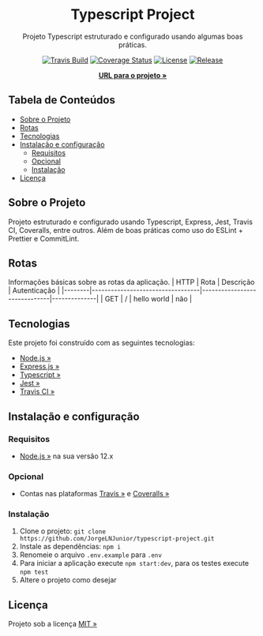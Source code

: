 <div align="center">
  <h1>Typescript Project</h1>
</div>

<div align="center">

Projeto Typescript estruturado e configurado usando algumas boas práticas.

</div>

<div align="center">

[![Travis Build](https://travis-ci.com/JorgeLNJunior/typescript-project.svg?branch=master)](https://travis-ci.com/github/JorgeLNJunior/typescript-project)
[![Coverage Status](https://coveralls.io/repos/github/JorgeLNJunior/typescript-project/badge.svg?branch=master&service=github)](https://coveralls.io/github/JorgeLNJunior/typescript-project?branch=master)
[![License](https://img.shields.io/github/license/JorgeLNJunior/typescript-project)](https://github.com/JorgeLNJunior/typescript-project/blob/master/LICENSE.md)
[![Release](https://img.shields.io/github/v/release/JorgeLNJunior/typescript-project?color=lgreen)](https://github.com/JorgeLNJunior/typescript-project/releases)

</div>

<div align="center">

[**URL para o projeto »**](https://github.com/JorgeLNJunior/typescript-project)

</div>

## Tabela de Conteúdos
* [Sobre o Projeto](https://github.com/JorgeLNJunior/typescript-project#sobre-o-projeto)
* [Rotas](https://github.com/JorgeLNJunior/typescript-project#rotas)
* [Tecnologias](https://github.com/JorgeLNJunior/typescript-project#tecnologias)
* [Instalação e configuração](https://github.com/JorgeLNJunior/typescript-project#instala%C3%A7%C3%A3o-e-configura%C3%A7%C3%A3o)
  * [Requisitos](https://github.com/JorgeLNJunior/typescript-project#requisitos)
  * [Opcional](https://github.com/JorgeLNJunior/typescript-project#requisitos)
  * [Instalação](https://github.com/JorgeLNJunior/typescript-project#instala%C3%A7%C3%A3o)
* [Licença](https://github.com/JorgeLNJunior/typescript-project#licen%C3%A7a)

## Sobre o Projeto
Projeto estruturado e configurado usando Typescript, Express, Jest, Travis CI, Coveralls, entre outros. Além de boas práticas como uso do ESLint + Prettier e CommitLint.


## Rotas

Informações básicas sobre as rotas da aplicação.
| HTTP   | Rota                             | Descrição                    | Autenticação |
|--------|----------------------------------|------------------------------|--------------|
| GET    | /                                | hello world                  | não          |

## Tecnologias
Este projeto foi construído com as seguintes tecnologias:
- [Node.js »](https://nodejs.org)
- [Express.js »](https://expressjs.com)
- [Typescript »](https://www.typescriptlang.org/)
- [Jest »](https://jestjs.io)
- [Travis CI »](https://travis-ci.org)

## Instalação e configuração
### Requisitos
  - [Node.js »](https://nodejs.org/en/download) na sua versão 12.x

### Opcional
  - Contas nas plataformas [Travis »](https://travis-ci.com/) e
  [Coveralls »](https://coverallsio/)

### Instalação
  1. Clone o projeto: `git clone https://github.com/JorgeLNJunior/typescript-project.git`
  2. Instale as dependências: `npm i`
  3. Renomeie o arquivo `.env.example` para `.env`
  4. Para iniciar a aplicação execute `npm start:dev`, para os testes execute `npm test`
  5. Altere o projeto como desejar

## Licença
Projeto sob a licença [MIT »](https://github.com/JorgeLNJunior/typescript-project/blob/master/LICENSE.md)

